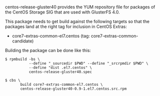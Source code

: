 centos-release-gluster40 provides the YUM repository file for packages of the
CentOS Storage SIG that are used with GlusterFS 4.0.

This package needs to get build against the following targets so that the
packages land at the right tag for inclusion in CentOS Extras:

 - core7-extras-common-el7.centos (tag: core7-extras-common-candidate)

Building the package can be done like this:


    $ rpmbuild -bs \
               --define "_sourcedir $PWD" --define "_srcrpmdir $PWD" \
               --define "dist .el7.centos" \
               centos-release-gluster40.spec

    $ cbs \
           build core7-extras-common-el7.centos \
           centos-release-gluster40-0.9-1.el7.centos.src.rpm

